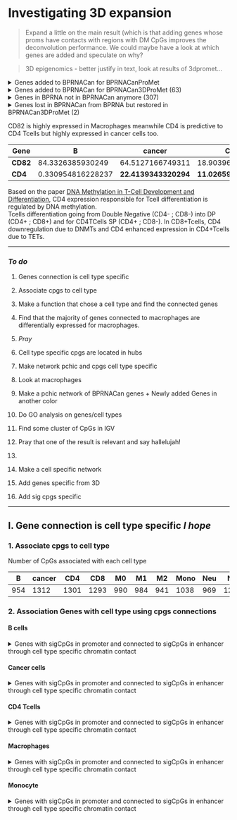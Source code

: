 # **Investigating 3D expansion**

> Expand a little on the main result (which is that adding genes whose proms have contacts with regions with DM CpGs improves the deconvolution performance. We could maybe have a look at which genes are added and speculate on why?

> 3D epigenomics - better justify in text, look at results of 3dpromet…

<details>
  <summary>Genes added to BPRNACan for BPRNACanProMet</summary>

> ACLY, AGGF1, AKT1, ANK1, ANKS3, AP3M2, AP5S1, ARHGAP9, ARHGDIA, ARHGEF39, ARSG, ATG4B, ATG4D, ATP2A3, BCL2L2, BEND3, BIN2, BRAT1, C11orf42, C12orf57, C16orf71, C7orf26, C7orf50, CABLES2, CALM2, CAP2, CAPG, CAPN15, CARD10, CBX2, CCDC106, CCDC107, CD320, CD4, CD82, CDC42EP4, CDK11B, CDKN2D, CDSN, CEBPE, CENPM, CGA, CIB1, CITED4, CLK4, CLPTM1, COMMD8, COPZ1, CORO1A, CRNKL1, CSNK2B, CTSD, CTSZ, CUL9, CYC1, CYTH1, DCPS, DCUN1D2, DDAH2, DDR1, DHODH, DHTKD1, DIABLO, DLX2, DNASE1L2, DNMBP, DOK3, DPCD, DTNB, DUS2, E4F1, EHMT2, ENTPD2, EPHX3, ERI1, ERI2, ESPN, ETHE1, EXOSC4, FAM160A2, FAM167B, FASN, FASTK, FOXK2, FYCO1, FZR1, GABRB1, GCGR, GGT1, GLB1L, GLS2, GMEB2, GOLGA2, GPAA1, GPANK1, GPD2, GSG1, HAND2, HELZ2, HIST1H2AL, HLA-E, HSPA9, HSPB6, ICAM3, IGFLR1, IKZF4, IL18BP, INPP5J, IQCE, ITGAE, ITPKC, KLHDC4, KLHL6, LBX2, LIN37, LMBR1L, LOXL3, LRRC32, LRTOMT, LTC4S, LY6G6C, LY6G6D, LYL1, LYNX1, LYPD2, MAB21L3, MADD, MAF1, MAFK, MAML1, MAP4K2, MAP4K4, MARS, MEN1, MEPCE, MGAT1, MGAT4B, MIB2, MIP, MLF2, MLST8, MMP23B, MTCH1, MTG1, MTHFD1, MTMR14, MUC4, MVD, MYB, MYBPC3, MYO1A, NAA40, NABP2, NACC1, NCAPD2, NCK2, NCLN, NDUFS8, NFKBIB, NKAPL, NLRP6, NOL9, NOP10, NPDC1, NPEPL1, NPFF, NPRL2, NR1H3, NR2F6, NRL, NSFL1C, NUMA1, OR52W1, OS9, OSR1, P2RX4, P4HB, PACS2, PAK2, PAOX, PAX8, PCDHGB6, PCK2, PDE6A, PDIA5, PDLIM7, PENK, PHC3, PHKG1, PHLPP2, PIEZO1, PIGX, PILRB, PLA2G15, POLL, POP7, POU4F2, PPP1CA, PPP1R27, PRKAR2A, PRLHR, PROZ, PSENEN, PSORS1C1, PTPN22, PTPN6, PUF60, RAD9A, RASSF1, RAVER1, RBM23, RBM4B, RELB, RELT, RHOF, RIPPLY3, RNF121, RNF166, ROCK2, RPN1, RTEL1, S1PR4, SAMM50, SAR1A, SCRIB, SEMA4B, SERPINF2, SERPINH1, SETD1B, SGSM3, SGTA, SHARPIN, SHROOM1, SIAH1, SIM2, SIPA1L3, SIRT2, SLC15A3, SLC16A3, SLC16A6, SLC17A9, SLC19A1, SLC25A15, SLC48A1, SLC4A2, SLC7A14, SLC7A6, SMG6, SNX21, SPATA13, SPIDR, SQSTM1, SRCAP, SRR, SSH3, SSTR5, STEAP3, STK16, SUCLG2, SULT1A3, SUOX, SYCP2L, SYNJ2, SYS1, TARBP2, TBC1D20, TBX4, TCIRG1, TEX30, TFDP1, THAP4, THOP1, TLE6, TLX1, TLX2, TMCO3, TMEM132A, TMEM14B, TMEM184A, TMEM63C, TMUB1, TMUB2, TNF, TNKS1BP1, TNNC2, TPST2, TRA2B, TRMT1, TYK2, U2AF1L4, U2AF2, UBR5, VASN, VPS18, VPS9D1, VSX1, WDR87, WIPI1, WWP2, XXYLT1, ZBTB12, ZCWPW1, ZDHHC4, ZHX2, ZMYND10, ZNF132, ZNF205, ZNF276, ZNF500, ZNF641, ZNF668, ZNF74, ZSCAN10, ZSCAN18

</details>
<details>
  <summary>Genes added to BPRNACan for BPRNACan3DProMet (63) </summary>

> ACLY, ARHGDIA, ARSG, ATG4D, BCL2L2, BRAT1, C12orf57, C7orf50, CAPG, CBX2, CD4, CD82, CDKN2D, CLK4, COPZ1, CYTH1, DCUN1D2, DNMBP, ERI1, FASN, FOXK2, GCGR, GLS2, HELZ2, HIST1H2AL, HLA-E, HSPB6, ICAM3, IGFLR1, IQCE, KLHL6, LBX2, LIN37, LMBR1L, MAFK, MIP, MLF2, MTMR14, MYBPC3, NCK2, OSR1, P4HB, PPP1R27, PSENEN, PTPN6, RAVER1, RBM23, RPN1, SLC16A3, SLC16A6, SPATA13, SPIDR, SYNJ2, TLX2, TMCO3, TMEM184A, TNKS1BP1, TYK2, U2AF1L4, UBR5, WIPI1, ZNF641, ZNF668

</details>
<details>
  <summary>Genes in BPRNA not in BPRNACan anymore (307) </summary>

>  ABCG1, ABHD14B, ABI3, ADTRP, AGAP1, AIF1, AKR1C1, AKR1C3, ALOX5, ANKH, AP1S3, APP, ARHGEF11, ARHGEF4, ARRB1, ASIC3, ATF3, ATP2B4, ATP8B4, ATRN, B3GALT2, BAALC, BACE2, BCL11A, BEND7, BIVM, BMP6, BTBD19, BTNL9, C19orf48, C20orf27, C2orf88, CACNA1E, CADM4, CAMK1, CAMK2D, CAMKK1, CASS4, CCL20, CCL3, CCL3L1, CCR1, CCR9, CD101, CD248, CD300A, CD302, CD4, CD82, CD83, CD93, CHI3L2, CHRFAM7A, CLEC4E, COL13A1, COL4A3, COX6C, CPNE7, CRISPLD2, CRKL, CRTAP, CST3, CXCL2, CXCR5, CYBRD1, DBN1, DCAF12, DMXL2, DNAAF1, DNAH14, DOCK9, DPH1, DPH6, DPPA4, DSTN, ECHDC3, EFNA5, EGR1, EGR2, ELOVL6, ERBB2, EREG, ESAM, EVA1B, EVI5, FAM114A1, FAM171A1, FAR2, FCER1G, FCGR2A, FCGR3A, FCRLA, FEZ1, FGD6, FHL3, FNIP2, FRMPD3, FUT8, G0S2, GAL3ST4, GAS7, GCM1, GCNT2, GFPT2, GIMAP4, GINS2, GIPR, GNA12, GNA15, GNB5, GPR183, GPR82, GREM2, H1F0, HAAO, HAVCR1, HCK, HENMT1, HES1, HES4, HIST1H1T, HK3, HLA-DRA, HLA-DRB5, HMGB3, HMOX1, HS3ST3A1, ICAM1, ICOS, IFIT3, IGF2BP2, IGSF6, IL1R1, IMMP1L, IMMP2L, INSR, ITGAD, ITGAX, JSRP1, KALRN, KBTBD11, KCNK5, KDM1A, KIAA0408, KIAA1257, KIF21A, KLF4, KLHL3, KRT72, LAIR2, LDLR, LGALS3, LILRA4, LIPE, LMTK3, LRRC23, LRRC56, LTA4H, MAGEH1, MAML2, MAP3K7CL, MBLAC2, MCCC2, MCM5, MMAA, MMP28, MNDA, MPZL2, MRPL28, MRPS9, MRVI1, MYL9, MYO1B, MYO1C, MYO1E, N6AMT1, NAGA, NBEA, NBL1, NBPF14, NDC80, NDUFAF1, NEIL3, NLRP3, NOD2, NOG, NPDC1, NRGN, NSUN7, NT5DC3, OASL, OBSCN, OPLAH, OR13A1, ORM1, PALD1, PAOX, PARP15, PDCD1, PDE4D, PDE6H, PEBP1, PF4V1, PFKFB2, PFKM, PHPT1, PILRA, PKIG, PLAUR, PLCG2, PLEKHA7, PLXND1, PODN, PPFIBP1, PPT1, PRDM10, PRDM5, PRSS35, PSMG1, PTCH1, PTGDR2, PTGES, PXMP4, RAB27B, RAB30, RANBP17, RBM11, RGS18, RILP, RIMKLB, RNASE4, RP9, RPS6KL1, RRP1B, S100A8, SASH1, SDC3, SECTM1, SEMA4A, SERPINB2, SERPING1, SETBP1, SETD7, SH2B2, SH3BGRL2, SLC16A1, SLC16A5, SLC19A1, SLC22A23, SLC26A8, SLC35G2, SMARCAD1, SORBS2, SOX13, SOX5, SPATA18, SPHK1, SPN, SPON2, SPRY2, STARD9, STYK1, SUSD3, SVIL, SYN3, SYTL3, TBC1D8, TBXAS1, TCL1B, TCTN2, TGM3, THBS1, TIAM2, TIMM13, TIMP1, TM6SF1, TMEM171, TMOD2, TNFRSF10A, TNFRSF10D, TNFRSF18, TOP1MT, TRAPPC6A, TRIM58, TRMT1, TRPC1, TRPM6, TSPAN13, TSR1, TST, TTC21A, UPB1, WNT3, ZBTB32, ZBTB46, ZC2HC1A, ZDHHC1, ZG16B, ZMYM5, ZMYND19, ZNF287, ZNF385A, ZNF519, ZNF608, ZNF781, ZNHIT6, ZSCAN29  

</details>

<details>
  <summary>Genes lost in BPRNACan from BPRNA but restored in BPRNACan3DProMet (2) </summary>

> CD4 and CD82

</details>

CD82 is highly expressed in Macrophages meanwhile CD4 is predictive to CD4 Tcells but highly expressed in cancer cells too.

| Gene | B | cancer | CD4 | CD8 | M0 | M1 | M2 | Mono | Neu | NK |
|----|----|----|----|----|----|----|----|----|----|----|
**CD82** | 84.3326385930249 | 64.5127166749311 | 18.9039662777569 | 23.8211997177599 | 102.211008948327 | **258.391212325986** | **220.407036029912** | 29.4471317199325 | 101.043018616383 | 0.455706678016801 |
**CD4** | 0.330954816228237 | **22.4139343320294** | **11.0265972708576** | 0 | 3.15251007047522 | 1.01637602768557 | 0 | 5.042559199645 | 0.675410302863387 | 0

Based on the paper [DNA Methylation in T-Cell Development and Differentiation](https://www.ncbi.nlm.nih.gov/pmc/articles/PMC8048391/pdf/nihms-1690197.pdf), CD4 expression responsible for Tcell differentiation is regulated by DNA methylation.  
Tcells differentiation going from Double Negative (CD4- ; CD8-) into DP (CD4+ ; CD8+) and for CD4TCells SP (CD4+ ; CD8-). In CD8+Tcells, CD4 downregulation due to DNMTs and CD4 enhanced expression in CD4+Tcells due to TETs.

***

### *To do*

1. Genes connection is cell type specific
  1. Associate cpgs to cell type
  2. Make a function that chose a cell type and find the connected genes
  3. Find that the majority of genes connected to macrophages are differentially expressed for macrophages.
  4. *Pray*
2. Cell type specific cpgs are located in hubs
  1. Make network pchic and cpgs cell type specific
  2. Look at macrophages
3. Make a pchic network of BPRNACan genes + Newly added Genes in another color
4. Do GO analysis on genes/cell types
5. Find some cluster of CpGs in IGV
6. Pray that one of the result is relevant and say hallelujah!

7.
  1. Make a cell specific network
  2. Add genes specific from 3D
  3. Add sig cpgs specific



***

## **I. Gene connection is cell type specific** *I hope*

### 1. Associate cpgs to cell type

Number of CpGs associated with each cell type

| B | cancer | CD4 | CD8 | M0 | M1 | M2 | Mono | Neu | NK | normal | wb | Total |
|----|----|----|----|----|----|----|----|----|----|----|----|----|
|954|1312|1301|1293|990|984|941|1038|969|1219|187|112|1896|

### 2. Association Genes with cell type using cpgs connections

#### B cells

<details>
  <summary>Genes with sigCpGs in promoter and connected to sigCpGs in enhancer through cell type specific chromatin contact</summary>

CD4 PRMT5-AS1 RBM23 ARSG SLC16A6 CBX2 SLA2 FAM78A


</details>

#### Cancer cells

<details>
  <summary>Genes with sigCpGs in promoter and connected to sigCpGs in enhancer through cell type specific chromatin contact</summary>

RNU7-163P, CD82, RP11-58K22.4, RP11-58K22.5, MYBPC3, AC090559.2, SPI1, TNKS1BP1, ADRBK1, ANKRD13D, ETS1, CD4, C12orf57, PTPN6, U47924.31, RP11-370I10.6, ZNF641, LMBR1L, GLT1D1, SPATA13-AS1, SPATA13, PRMT5-AS1, RBM23, BCL2L2, BCL2L2-PABPN1, AC135050.5, ZNF668, ACLY, TTC25, ARSG, SLC16A6, WIPI1, CYTH1, CBX2, AC174470.1, FAM195B, GCGR, PPP1R27, ARHGDIA, P4HB, RP11-498C9.3, CCDC57, FASN, TEX19, SLC14A1, CDKN2D, FAM129C, AC008397.1, LRRC25, AC002398.11, AC002398.9, AD000671.6, IGFLR1, LIN37, PSENEN, U2AF1L4, AC002398.12, C19orf55, HSPB6, OSR1, AC005041.17, LBX2-AS1, LBX2, RP11-523H20.3, TLX2, NCK2, AC009505.2, SLA2, HELZ2, RP11-188P20.3, SNRK-AS1, KLHL6, CTD-3080P12.3, CTC-436P18.1, SMIM15, CLK4, HIST1H2AL, HIST1H2BPS2, HCG14, HLA-E, AC073957.15, C7orf50, AC093734.1, MAFK, TMEM184A, BRAT1, IQCE, CEBPD, SPIDR, PVT1, FAM78A

</details>

#### CD4 Tcells

<details>
  <summary>Genes with sigCpGs in promoter and connected to sigCpGs in enhancer through cell type specific chromatin contact</summary>

TNKS1BP1, LAG3, MLF2, PTMS, CD4, C12orf57, PTPN6, U47924.31, LMBR1L, SPATA13-AS1, SPATA13, AC108004.3, ARSG, SLC16A6, WIPI1, CCDC57, FASN, RP13-516M14.2, SLC16A3, TEX19, AC009505.2, HELZ2, KLHL6, HLA-E, AC093734.1, MAFK, TMEM184A, FAM78A

</details>

#### Macrophages

<details>
  <summary> Genes with sigCpGs in promoter and connected to sigCpGs in enhancer through cell type specific chromatin contact </summary>

LMBR1L COPZ1 NFE2 PRMT5-AS1 RBM23 CYTH1 AC174470.1 FAM195B GCGR PPP1R27 ARHGDIA P4HB RP11-498C9.3 CCDC57 FASN SLC14A1 CAPG SH2D6 KLHL6 HCG14 BRAT1 IQCE KB-1980E6.2 UBR5 FAM78A  

[Link](https://docs.google.com/spreadsheets/d/1RUWdtWDLxlgH2cW-ockqFTFZjNfIRkEZIhYL-B4YWMM/edit?usp=sharing)

</details>


#### Monocyte

<details>
  <summary>Genes with sigCpGs in promoter and connected to sigCpGs in enhancer through cell type specific chromatin contact</summary>

LMBR1L, PRMT5-AS1, RBM23, CCDC57, FASN, CLK4, BRAT1, IQCE

</details>
